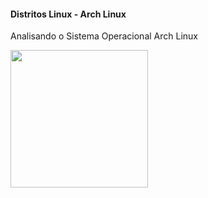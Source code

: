 #### Distritos Linux - Arch Linux
Analisando o Sistema Operacional Arch Linux 
<div>
  <img align="center" height "180em" src="https://user-images.githubusercontent.com/94469543/235271614-650c619b-1ee1-49bc-9dd9-2aa1f768d13d.png" width="220"/>
<div>
